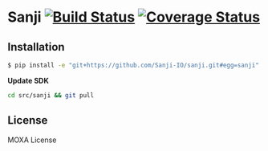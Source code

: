 Sanji [![Build Status](https://travis-ci.org/Sanji-IO/sanji.svg)](https://travis-ci.org/Sanji-IO/sanji) [![Coverage Status](https://coveralls.io/repos/Sanji-IO/sanji/badge.png?branch=develop)](https://coveralls.io/r/Sanji-IO/sanji?branch=develop)
=====


Installation
------------

```sh
$ pip install -e "git+https://github.com/Sanji-IO/sanji.git#egg=sanji"
```

**Update SDK**
```sh
cd src/sanji && git pull
```

License
-------
MOXA License
